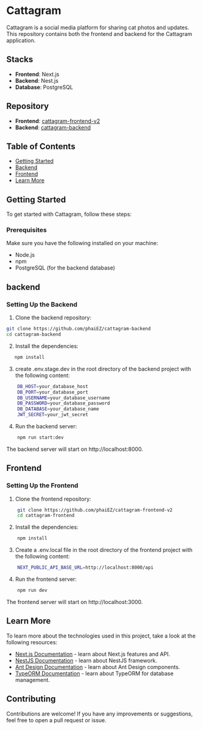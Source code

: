 # Cattagram

Cattagram is a social media platform for sharing cat photos and updates. This repository contains both the frontend and backend for the Cattagram application.

## Stacks

- **Frontend**: Next.js
- **Backend**: Nest.js
- **Database**: PostgreSQL

## Repository

- **Frontend**: [cattagram-frontend-v2](https://github.com/phaiEZ/cattagram-frontend-v2)
- **Backend**: [cattagram-backend](https://github.com/phaiEZ/cattagram-backend)

## Table of Contents

- [Getting Started](#getting-started)
- [Backend](#backend)
- [Frontend](#frontend)
- [Learn More](#learn-more)

## Getting Started

To get started with Cattagram, follow these steps:

### Prerequisites

Make sure you have the following installed on your machine:

- Node.js
- npm
- PostgreSQL (for the backend database)

## backend

### Setting Up the Backend

1. Clone the backend repository:

```bash
git clone https://github.com/phaiEZ/cattagram-backend
cd cattagram-backend
```

2. Install the dependencies:

```bash
   npm install
```

3. create .env.stage.dev in the root directory of the backend project with the following content:

```bash
    DB_HOST=your_database_host
    DB_PORT=your_database_port
    DB_USERNAME=your_database_username
    DB_PASSWORD=your_database_password
    DB_DATABASE=your_database_name
    JWT_SECRET=your_jwt_secret
```

4. Run the backend server:

```bash
    npm run start:dev
```

The backend server will start on http://localhost:8000.

## Frontend

### Setting Up the Frontend

1. Clone the frontend repository:

```bash
    git clone https://github.com/phaiEZ/cattagram-frontend-v2
    cd cattagram-frontend
```

2. Install the dependencies:

```bash
    npm install
```

3. Create a .env.local file in the root directory of the frontend project with the following content:

```bash
    NEXT_PUBLIC_API_BASE_URL=http://localhost:8000/api
```

4. Run the frontend server:

```bash
    npm run dev
```

The frontend server will start on http://localhost:3000.

## Learn More

To learn more about the technologies used in this project, take a look at the following resources:

- [Next.js Documentation](https://nextjs.org/docs) - learn about Next.js features and API.
- [NestJS Documentation](https://docs.nestjs.com/) - learn about NestJS framework.
- [Ant Design Documentation](https://ant.design/docs/react/introduce) - learn about Ant Design components.
- [TypeORM Documentation](https://typeorm.io/#/) - learn about TypeORM for database management.

## Contributing

Contributions are welcome! If you have any improvements or suggestions, feel free to open a pull request or issue.
